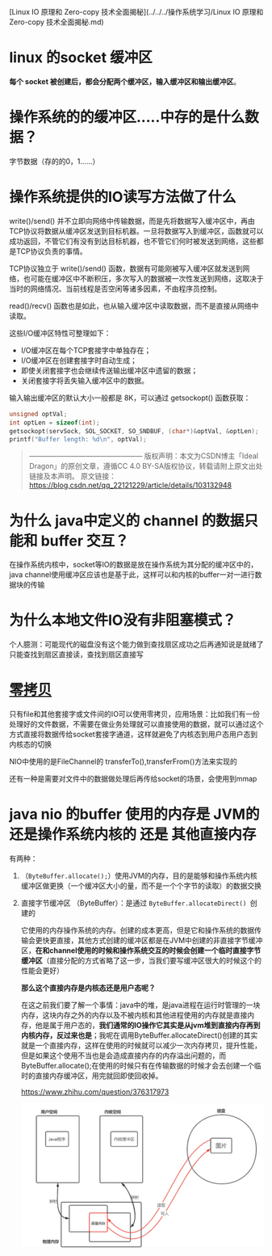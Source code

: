 [Linux IO 原理和 Zero-copy 技术全面揭秘](../../../操作系统学习/Linux IO 原理和 Zero-copy 技术全面揭秘.md)

# linux 的socket 缓冲区

**每个 socket 被创建后，都会分配两个缓冲区，输入缓冲区和输出缓冲区**。

# 操作系统的的缓冲区.....中存的是什么数据？

字节数据（存的的0，1......）

# 操作系统提供的IO读写方法做了什么

write()/send() 并不立即向网络中传输数据，而是先将数据写入缓冲区中，再由TCP协议将数据从缓冲区发送到目标机器。一旦将数据写入到缓冲区，函数就可以成功返回，不管它们有没有到达目标机器，也不管它们何时被发送到网络，这些都是TCP协议负责的事情。

TCP协议独立于 write()/send() 函数，数据有可能刚被写入缓冲区就发送到网络，也可能在缓冲区中不断积压，多次写入的数据被一次性发送到网络，这取决于当时的网络情况、当前线程是否空闲等诸多因素，不由程序员控制。

read()/recv() 函数也是如此，也从输入缓冲区中读取数据，而不是直接从网络中读取。

这些I/O缓冲区特性可整理如下：

- I/O缓冲区在每个TCP套接字中单独存在；
- I/O缓冲区在创建套接字时自动生成；
- 即使关闭套接字也会继续传送输出缓冲区中遗留的数据；
- 关闭套接字将丢失输入缓冲区中的数据。

输入输出缓冲区的默认大小一般都是 8K，可以通过 getsockopt() 函数获取：

```c
unsigned optVal;
int optLen = sizeof(int);
getsockopt(servSock, SOL_SOCKET, SO_SNDBUF, (char*)&optVal, &optLen);
printf("Buffer length: %d\n", optVal);
```

> ————————————————
> 版权声明：本文为CSDN博主「Ideal Dragon」的原创文章，遵循CC 4.0 BY-SA版权协议，转载请附上原文出处链接及本声明。
> 原文链接：https://blog.csdn.net/qq_22121229/article/details/103132948

# 为什么 java中定义的 channel 的数据只能和 buffer 交互？

在操作系统内核中，socket等IO的数据是放在操作系统为其分配的缓冲区中的，java channel使用缓冲区应该也是基于此，这样可以和内核的buffer一对一进行数据块的传输

# 为什么本地文件IO没有非阻塞模式？

个人臆测：可能现代的磁盘没有这个能力做到查找扇区成功之后再通知说是就绪了只能查找到扇区直接读，查找到扇区直接写

# [零拷贝](零拷贝之mmap和sendFile.md)

只有file和其他套接字或文件间的IO可以使用零拷贝，应用场景：比如我们有一份处理好的文件数据，不需要在做业务处理就可以直接使用的数据，就可以通过这个方式直接将数据传给socket套接字通道，这样就避免了内核态到用户态用户态到内核态的切换

NIO中使用的是FileChannel的 transferTo(),transferFrom()方法来实现的

还有一种是需要对文件中的数据做处理后再传给socket的场景，会使用到mmap

# java nio 的buffer 使用的内存是 JVM的还是操作系统内核的 还是 其他直接内存

有两种：

1. （`ByteBuffer.allocate();`）使用JVM的内存，目的是能够和操作系统内核缓冲区做更换（一个缓冲区大小的量，而不是一个个字节的读取）的数据交换

2. 直接字节缓冲区 （ByteBuffer）：是通过 `ByteBuffer.allocateDirect() `创建的

   它使用的内存操作系统的内存。创建的成本更高，但是它和操作系统的数据传输会更快更直接，其他方式创建的缓冲区都是在JVM中创建的非直接字节缓冲区，**在和channel使用的时候和操作系统交互的时候会创建一个临时直接字节缓冲区**（直接分配的方式省略了这一步，当我们要写缓冲区很大的时候这个的性能会更好）
   
   **那么这个直接内存是内核态还是用户态呢？**
   
   在这之前我们要了解一个事情：java中的堆，是java进程在运行时管理的一块内存，这块内存之外的内存以及不被内核和其他进程使用的内存就是直接内存，他是属于用户态的，**我们通常的IO操作它其实是从jvm堆到直接内存再到内核内存，反过来也是**；我呢在调用ByteBuffer.allocateDirect()创建的其实就是一个直接内存，这样在使用的时候就可以减少一次内存拷贝，提升性能，但是如果这个使用不当也是会造成直接内存的内存溢出问题的，而ByteBuffer.allocate();在使用的时候只有在传输数据的时候才会去创建一个临时的直接内存缓冲区，用完就回即使回收掉。
   
   https://www.zhihu.com/question/376317973
   
   ![image-20220505115826265](assets/image-20220505115826265.png)



